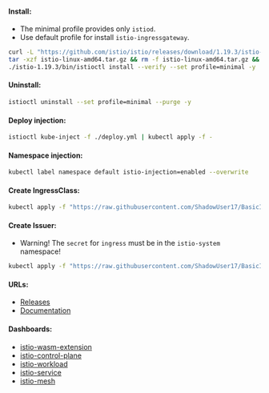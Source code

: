 #### Install:
- The minimal profile provides only `istiod`.
- Use default profile for install `istio-ingressgateway`.
```bash
curl -L "https://github.com/istio/istio/releases/download/1.19.3/istio-1.19.3-linux-amd64.tar.gz" -o istio-linux-amd64.tar.gz && \
tar -xzf istio-linux-amd64.tar.gz && rm -f istio-linux-amd64.tar.gz && \
./istio-1.19.3/bin/istioctl install --verify --set profile=minimal -y
```

#### Uninstall:
```bash
istioctl uninstall --set profile=minimal --purge -y
```

#### Deploy injection:
```bash
istioctl kube-inject -f ./deploy.yml | kubectl apply -f -
```

#### Namespace injection:
```bash
kubectl label namespace default istio-injection=enabled --overwrite
```

#### Create IngressClass:
```bash
kubectl apply -f "https://raw.githubusercontent.com/ShadowUser17/BasicInstalls/master/kubernetes-istio/istio-ingress-class.yml"
```

#### Create Issuer:
- Warning! The `secret` for `ingress` must be in the `istio-system` namespace!
```bash
kubectl apply -f "https://raw.githubusercontent.com/ShadowUser17/BasicInstalls/master/kubernetes-istio/istio-ingress-issuer.yml"
```

#### URLs:
- [Releases](https://github.com/istio/istio/releases)
- [Documentation](https://istio.io/latest/docs/)

#### Dashboards:
- [istio-wasm-extension](https://grafana.com/grafana/dashboards/13277-istio-wasm-extension-dashboard/)
- [istio-control-plane](https://grafana.com/grafana/dashboards/7645-istio-control-plane-dashboard/)
- [istio-workload](https://grafana.com/grafana/dashboards/7630-istio-workload-dashboard/)
- [istio-service](https://grafana.com/grafana/dashboards/7636-istio-service-dashboard/)
- [istio-mesh](https://grafana.com/grafana/dashboards/7639-istio-mesh-dashboard/)
